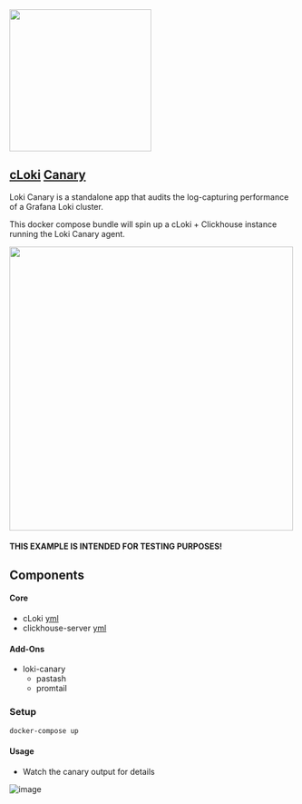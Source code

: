 <img src='https://user-images.githubusercontent.com/1423657/99822833-f9504780-2b53-11eb-8b28-99484eab6157.png' width=250>

## [cLoki](https://github.com/lmangani/cLoki) [Canary](https://grafana.com/docs/loki/latest/operations/loki-canary/)

Loki Canary is a standalone app that audits the log-capturing performance of a Grafana Loki cluster.

This docker compose bundle will spin up a cLoki + Clickhouse instance running the Loki Canary agent.

<img src="https://grafana.com/docs/loki/latest/operations/loki-canary-block.png" width=500 />

#### THIS EXAMPLE IS INTENDED FOR TESTING PURPOSES!

## Components

#### Core
* cLoki [yml](https://github.com/metrico/cloki-docker-canary/blob/main/cloki.yml)
* clickhouse-server [yml](https://github.com/metrico/cloki-docker-canary/blob/main/clickhouse-service.yml)
#### Add-Ons
* loki-canary
  * pastash 
  * promtail

### Setup

```bash
docker-compose up
```

#### Usage

* Watch the canary output for details

![image](https://user-images.githubusercontent.com/1423657/144712675-5111209e-0511-4203-8fbd-466def03cefb.png)
